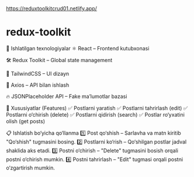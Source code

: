 https://reduxtoolkitcrud01.netlify.app/
# redux-toolkit
🔧 Ishlatilgan texnologiyalar
⚛️ React – Frontend kutubxonasi

🛠️ Redux Toolkit – Global state management

🎨 TailwindCSS – UI dizayn

🔗 Axios – API bilan ishlash

🔥 JSONPlaceholder API – Fake ma’lumotlar bazasi

📌 Xususiyatlar (Features)
✅ Postlarni yaratish
✅ Postlarni tahrirlash (edit)
✅ Postlarni o‘chirish (delete)
✅ Postlarni qidirish (search)
✅ Postlar ro‘yxatini olish (get posts)

📋 Ishlatish bo‘yicha qo‘llanma
1️⃣ Post qo‘shish – Sarlavha va matn kiritib "Qo‘shish" tugmasini bosing.
2️⃣ Postlarni ko‘rish – Qo‘shilgan postlar jadval shaklida aks etadi.
3️⃣ Postni o‘chirish – "Delete" tugmasini bosish orqali postni o‘chirish mumkin.
4️⃣ Postni tahrirlash – "Edit" tugmasi orqali postni o‘zgartirish mumkin.

